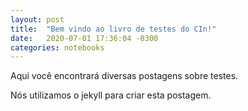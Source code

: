 ```yaml
---
layout: post
title:  "Bem vindo ao livro de testes do CIn!"
date:   2020-07-01 17:36:04 -0300
categories: notebooks
---
```

Aqui você encontrará diversas postagens sobre testes.

Nós utilizamos o jekyll para criar esta postagem.



[jekyll-docs]: https://jekyllrb.com/docs/home
[jekyll-gh]:   https://github.com/jekyll/jekyll
[jekyll-talk]: https://talk.jekyllrb.com/
